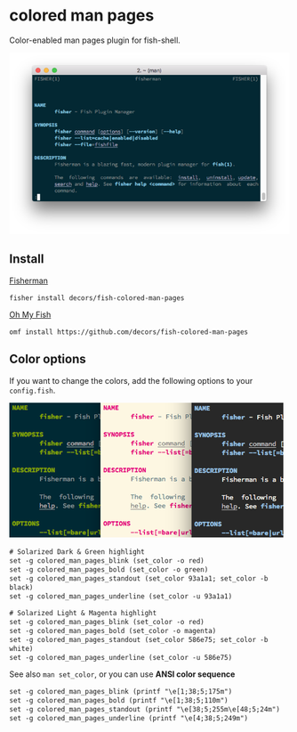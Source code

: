# colored man pages

Color-enabled man pages plugin for fish-shell.

![ss1](https://raw.githubusercontent.com/decors/various/master/images/colored-man-pages-screenshot.png)

## Install

[Fisherman](https://github.com/fisherman/fisherman)

```fish
fisher install decors/fish-colored-man-pages
```

[Oh My Fish](https://github.com/oh-my-fish/oh-my-fish)

```fish
omf install https://github.com/decors/fish-colored-man-pages
```

## Color options

If you want to change the colors, add the following options to your `config.fish`.

![ss2](https://raw.githubusercontent.com/decors/various/master/images/colored-man-pages-screenshot2.png)

```fish
# Solarized Dark & Green highlight
set -g colored_man_pages_blink (set_color -o red)
set -g colored_man_pages_bold (set_color -o green)
set -g colored_man_pages_standout (set_color 93a1a1; set_color -b black)
set -g colored_man_pages_underline (set_color -u 93a1a1)
```

```fish
# Solarized Light & Magenta highlight
set -g colored_man_pages_blink (set_color -o red)
set -g colored_man_pages_bold (set_color -o magenta)
set -g colored_man_pages_standout (set_color 586e75; set_color -b white)
set -g colored_man_pages_underline (set_color -u 586e75)
```

See also `man set_color`, or you can use **ANSI color sequence**

```fish
set -g colored_man_pages_blink (printf "\e[1;38;5;175m")
set -g colored_man_pages_bold (printf "\e[1;38;5;110m")
set -g colored_man_pages_standout (printf "\e[38;5;255m\e[48;5;24m")
set -g colored_man_pages_underline (printf "\e[4;38;5;249m")
```
